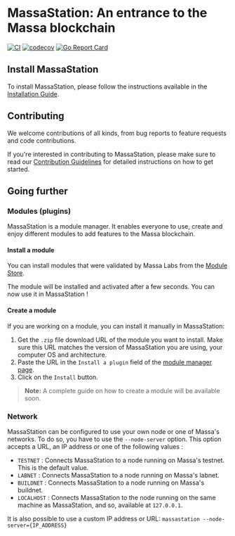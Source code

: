 # MassaStation: An entrance to the Massa blockchain

[![CI](https://github.com/massalabs/thyra/actions/workflows/api.yml/badge.svg)](https://github.com/massalabs/thyra/actions/workflows/api.yml)
[![codecov](https://codecov.io/gh/massalabs/thyra/branch/main/graph/badge.svg?token=592LPZLC4M)](https://codecov.io/gh/massalabs/thyra)
[![Go Report Card](https://goreportcard.com/badge/github.com/massalabs/thyra)](https://goreportcard.com/report/github.com/massalabs/thyra)


## Install MassaStation

To install MassaStation, please follow the instructions available in the [Installation Guide](./INSTALLATION.md).


## Contributing

We welcome contributions of all kinds, from bug reports to feature requests and code contributions.

If you're interested in contributing to MassaStation, please make sure to read our [Contribution Guidelines](./CONTRIBUTING.md) for detailed instructions on how to get started. 


## Going further

### Modules (plugins)

MassaStation is a module manager. It enables everyone to use, create and enjoy different modules to add features to the Massa blockchain.

#### Install a module

You can install modules that were validated by Massa Labs from the [Module Store](https://station.massa/store/).

The module will be installed and activated after a few seconds. You can now use it in MassaStation !


#### Create a module

If you are working on a module, you can install it manually in MassaStation:
1. Get the `.zip` file download URL of the module you want to install. Make sure this URL matches the version of MassaStation you are using, your computer OS and architecture.
2. Paste the URL in the `Install a plugin` field of the [module manager page](https://station.massa/store/).
3. Click on the `Install` button.

> **Note:** A complete guide on how to create a module will be available soon.


### Network

MassaStation can be configured to use your own node or one of Massa's networks. To do so, you have to use the `--node-server` option. This option accepts a URL, an IP address or one of the following values :

- `TESTNET` : Connects MassaStation to a node running on Massa's testnet. This is the default value.
- `LABNET` : Connects MassaStation to a node running on Massa's labnet.
- `BUILDNET` : Connects MassaStation to a node running on Massa's buildnet.
- `LOCALHOST` : Connects MassaStation to the node running on the same machine as MassaStation, and so, available at `127.0.0.1`.

It is also possible to use a custom IP address or URL:
`massastation --node-server={IP_ADDRESS}`
